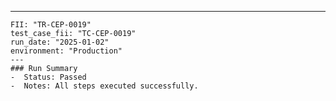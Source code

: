 ---
    FII: "TR-CEP-0019"
    test_case_fii: "TC-CEP-0019"
    run_date: "2025-01-02"
    environment: "Production"
    ---
    ### Run Summary
    -  Status: Passed
    -  Notes: All steps executed successfully.